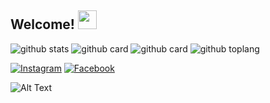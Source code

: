 ## Welcome! <img src="https://raw.githubusercontent.com/iampavangandhi/iampavangandhi/master/gifs/Hi.gif" width="30px"></h2>

![github stats](https://github-readme-stats.vercel.app/api?username=HaidenR&show_icons=true&theme=radical)
![github card](https://github-readme-stats.vercel.app/api/pin/?username=HaidenR&repo=ryumanga-api&theme=dark)
![github card](https://github-readme-stats.vercel.app/api/pin/?username=HaidenR&repo=MyAnimeListTheme&theme=nightowl)
![github toplang](https://github-readme-stats.vercel.app/api/top-langs/?username=HaidenR&layout=compact&theme=nightowl)

<a href="https://www.instagram.com/instagram/" target="_blank"><img src="https://img.shields.io/badge/Instagram-%23E4405F.svg?&style=flat-square&logo=instagram&logoColor=white" alt="Instagram"></a>
<a href="https://www.facebook.com/facebook/" target="_blank"><img src="https://img.shields.io/badge/Facebook-%231877F2.svg?&style=flat-square&logo=facebook&logoColor=white" alt="Facebook"></a>


![Alt Text](https://i.pinimg.com/originals/d1/d6/c0/d1d6c0fe9c91839b97e361387b505b97.gif)
